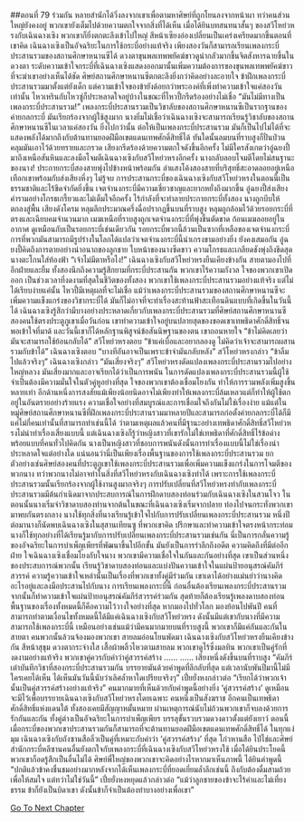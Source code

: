 ##ตอนที่ 79 ร่วมกัน
หลายสำนักได้วิ่งลงจากเขาเพื่อตามหาศิษย์ที่ถูกโยนลงจากหน้าผา ทว่าคนส่วนใหญ่ยังคงอยู่ พวกเขายังเต็มไปด้วยความตกใจจากสิ่งที่ได้เห็น เมื่อได้ยินบทสนทนาสั้นๆ ของสวีโหย่วหรงกับเฉินฉางเซิง พวกเขาก็ยิ่งตกตะลึงเข้าไปใหญ่
สีหน้าเซียงอ๋องเปลี่ยนเป็นเคร่งเครียดมากขึ้นตอนที่เขาคิด เฉินฉางเซิงเป็นอัจฉริยะในการใช้กระบี่อย่างแท้จริง เพียงสองวันก็สามารถเรียนเพลงกระบี่ประสานรวมของสถานศึกษาหนานซีได้ ดวงตาขุนพลเทพพยัคฆ์ขาวดูน่ากลัวมากขึ้นจิตสังหารฉายขึ้นในดวงตา ระดับความเข้าใจกระบี่ที่เฉินฉางเซิงแสดงออกมานั้นเพิ่มความต้องการของขุนพลเทพพยัคฆ์ขาวที่จะฆ่าเขาอย่างเห็นได้ชัด
ศิษย์สถานศึกษาหนานซีตกตะลึงยิ่งกว่าคิดอย่างละอายใจ ข้าฝึกเพลงกระบี่ประสานรวมมาตั้งแต่ยังเด็ก แต่ความเข้าใจของข้ายังด้อยกว่าพระองค์ที่เพิ่งทำความเข้าใจแค่สองวันเท่านั้น ไหวเหรินกับไหวซู่ก็ประหลาดใจอยู่บ้างในขณะที่ไหวปี้กรีดร้องอย่างไม่เชื่อ “มันไม่มีทางเป็นเพลงกระบี่ประสานรวม!”
เพลงกระบี่ประสานรวมเป็นวิชาลับของสถานศึกษาหนานซีเป็นรากฐานของค่ายกลกระบี่ มันเรียกร้องจากผู้ใช้สูงมาก นางยิ่มไม่เชื่อว่าเฉินฉางเซิงจะสามารถเรียนรู้วิชาลับของสถานศึกษาหนานซีในเวลาแค่สองวัน ยิ่งไปกว่านั้น ต่อให้เป็นเพลงกระบี่ประสานรวม มันก็เป็นไปไม่ได้ที่จะแสดงพลังได้มากถึงกับต้านทานยอดฝีมือเขตแดนเทพศักดิ์สิทธิ์ได้
ทันใดนั้นลมบนที่ราบสูงก็ปั่นป่วน คลุมมันเอาไว้ด้วยทรายและกรวด เสียงกรีดร้องด้วยความตกใจดังขึ้นอีกครั้ง
ไม่มีใครสังเกตว่าอู๋ฉยงปี้มาถึงเหนือสันหินและลงมือโจมตีเฉินฉางเซิงกับสวีโหย่วหรงอีกครั้ง นางกลับลอบโจมตีโดยไม่สนฐานะของนาง!
ประกายกระบี่สองสายพุ่งไปข้างหน้าพร้อมกัน ลำแสงโค้งสองสายที่บริสุทธิ์สะอาดลอยอยู่เหนือเทือกเขาพร้อมกับส่งเสียงหึ่งๆ ไม่รู้จบ
การประสานกระบี่ของเฉินฉางเซิงกับสวีโหย่วหรงในตอนนี้เป็นธรรมชาติและไร้ขีดจำกัดยิ่งขึ้น เจตจำนงกระบี่มีความเชี่ยวชาญและยากหยั่งถึงมากขึ้น
อู๋ฉยงปี้ส่งเสียงคำรามอย่างโกรธเกรี้ยวและไม่เต็มใจอีกครั้ง ไร้กำลังที่จะทำลายประกายกระบี่ทั้งสอง นางถูกบีบให้ตกลงสู่พื้น
เสียงดังโครม หลุมลึกประมาณครึ่งฉื่อปรากฏขึ้นบนที่ราบสูง
หลุมถูกล้อมไว้ด้วยรอยกระบี่ที่ตรงและเฉียบคมจำนวนมาก
เมฆเหนือที่ราบสูงถูกเจตจำนงกระบี่ที่พุ่งขึ้นตัดขาด ก้อนเมฆลอยอยู่ในอากาศ ดูเหมือนกับเป็นรอยกระบี่เช่นเดียวกัน
รอยกระบี่พวกนี้ล้วนเป็นซากที่เหลือของเจตจำนงกระบี่ การที่พวกมันสามารถมีรูปร่างในโลกได้แปลว่าเจตจำนงกระบี่นี้น่าเกรงขามอย่างยิ่ง
ยังคงเสมอกัน
อู๋ฉยงปี้คิดถึงการตายอย่างน่าอนาถของลูกชาย ใบหน้าของนางซีดขาว ความโกรธและเกลียดชังพุ่งถึงขีดสุด นางตะโกนใส่ท้องฟ้า “เจ้าไม่มีตาหรือไง!”
เฉินฉางเซิงกับสวีโหย่วหรงยืนเคียงข้างกัน สายตามองไปที่อีกฝ่ายและยิ้ม
ทั้งสองนึกถึงความรู้สึกยามที่กระบี่ประสานกัน พวกเขาไร้ความกังวล ใจของพวกเขาเปิดออก เป็นช่วงเวลาที่งดงามที่สุดในชีวิตของทั้งสอง
พวกเขาใช้เพลงกระบี่ประสานรวมอย่างแท้จริง แต่ไม่ได้เรียบง่ายแค่นั้น ไหวปี้มีเหตุผลที่จะไม่เชื่อ แม้ว่าเพลงกระบี่ประสานรวมของสถานศึกษาหนานซีจะเพิ่มความแข็งแกร่งของวิชากระบี่ได้ มันก็ไม่อาจที่จะทำเรื่องสะท้านฟ้าสะเทือนดินแบบที่เกิดขึ้นในวันนี้ได้
เฉินฉางเซิงรู้สึกว่ามีบางอย่างประหลาดเกี่ยวกับเพลงกระบี่ประสานรวมที่ศิษย์สถานศึกษาหนานซีสองคนใช้ตรงประตูภูเขาเมื่อวันก่อน เขาทำความเข้าใจอยู่บนปลายสุดของขอดเขาเทพธิดาศักดิ์สิทธิ์จนพอเข้าใจที่มาด้ และวันนี้เขาก็ได้หลักฐานพิสูจน์ข้อสันนิษฐานของตน เขาถอนหายใจ “ข้าไม่คิดเลยว่ามันจะสามารถใช้ย้อนกลับได้”
สวีโหย่วหรงตอบ “ข้าแค่เบื่อและอยากลองดู ไม่คิดว่าเจ้าจะสามารถผสานรวมกับข้าได้”
เฉินฉางเซิงตอบ “บางทีอันอาจเป็นเพราะข้าจำมันกลับหลัง”
สวีโหย่วหรงกล่าว “ข้าลืมไปแล้วจริงๆ”
เฉินฉางเซิงกล่าว “มันเสี่ยงจริงๆ”
สวีโหย่วหรงดัดแปลงเพลงกระบี่ประสานรวมไปอย่างใหญ่หลวง มันเสี่ยงมากและอาจเรียกได้ว่าเป็นการพนัน
ในการดัดแปลงเพลงกระบี่ประสานรวมนี้ผู้ใช้จำเป็นต้องมีความมั่นใจในตัวคู่หูอย่างที่สุด ใจของพวกเขาต้องเชื่อมโยงกัน ทำให้การรวมพลังเพิ่มสูงขึ้นหลายเท่า อีกด้านหนึ่งการสงสัยแม้เพียงน้อยนิดอาจไม่เพียงทำให้เพลงกระบี่ล้มเหลวแต่ก็ทำให้ผู้ใช้ตกอยู่ในอันตรายอย่างร้ายแรง
ความเชื่อใจอย่างที่สมบูรณ์และการเชื่อมใจถึงกันไม่ใช่เรื่องง่าย แม้แต่ในหมู่ศิษย์สถานศึกษาหนานซีที่ฝึกเพลงกระบี่ประสานรวมมาหลายปีและสามารถก่อตั้งค่ายกลกระบี่ได้ก็มีแค่ไม่กี่คนเท่านั้นที่สามารถทำเช่นนี้ได้ ว่าตามเหตุผลแล้วคนที่มีฐานะอย่างเทพธิดาศักดิ์สิทธิ์สวีโหย่วหรงไม่น่าทำเรื่องเสี่ยงแบบนี้ แต่เฉินฉางเซิงก็รู้ว่าหญิงสาวที่เขารักไม่ใช่เทพธิดาที่ศักดิ์สิทธิ์ไร้ข้อด่างพร้อยแบบที่คนทั่วไปคิดกัน นางเป็นหญิงสาวที่ชอบการพนันดังนั้นการทำเรื่องแบบนี้ไม่ใช่เรื่องน่าประหลาดใจแต่อย่างใด
แน่นอนว่านี่เป็นเพียงเรื่องพื้นฐานของการใช้เพลงกระบี่ประสานรวม ยกตัวอย่างเช่นศิษย์สองคนที่ประตูภูเขาใช้เพลงกระบี่ประสานรวมเพื่อเพิ่มความแข็งแกร่งในการโจมตีของพวกนาง ทว่าพวกนางไม่อาจทำในสิ่งที่สวีโหย่วหรงกับเฉินฉางเซิงทำได้ เพราะการใช้เพลงกระบี่ประสานรวมนั้นเรียกร้องจากผู้ใช้งานสูงมากจริงๆ
การปรับเปลี่ยนที่สวีโหย่วหรงทำกับเพลงกระบี่ประสานรวมมีต้นกำเนิดมาจากประสบการณ์ในการฝึกดาบสองท่อนร่วมกับเฉินฉางเซิงในสวนโจว
ในตอนนั้นนางเริ่มจำวิชาดาบสองท่านจากต้นในขณะที่เฉินฉางเซิงเริ่มจากปลาย ท่องไปจนกระทั่งพวกเขามาพบกันตรงกลาง
นางใช้ทุกสิ่งที่นางเรียนรู้เข้าใจไปกับการปรับเปลี่ยนเพลงกระบี่ประสานรวม
หนึ่งปีต่อมานางก็นัดพบเฉินฉางเซิงในสุสานเทียนซู ที่พวกเขาคิด ปรึกษาและทำความเข้าใจตรงหน้ากระท่อม
นางก็ใช้ทุกอย่างที่ได้เรียนรู้มากับการปรับเปลี่ยนเพลงกระบี่ประสานรวมเช่นกัน
นี่เป็นการกลั่นความรู้ของอัจฉริยะในการบำเพ็ญเพียรที่พัฒนาขึ้นไปอีกขั้น มันยังเป็นการรำลึกถึงอดีต ความคิดถึงที่มีต่ออีกฝ่าย
ใจเฉินฉางเซิงเชื่อมโยงกับใจนาง พวกเขามีความเชื่อใจในกันและกันอย่างที่สุด
เขาเป็นส่วนหนึ่งของประสบการณ์พวกนั้น เรียนรู้วิชาดาบสองท่อนและแบ่งปันความเข้าใจในแผ่นป้ายอนุสรณ์คัมภีร์สวรรค์
ความรู้ความเข้าใจเหล่านั้นเป็นเรื่องที่พวกเขาทั้งคู่มีร่วมกัน เขาเดาได้อย่างแม่นยำว่านางคิดอะไรอยู่และลงมือประสานไปกับนาง
การเรียนเพลงกระบี่นี้ ก่อนอื่นต้องเรียนเพลงกระบี่ประสานรวม จากนั้นก็ทำความเข้าใจแผ่นป้ายอนุสรณ์คัมภีร์สวรรค์ร่วมกัน สุดท้ายก็ต้องเรียนรู้เพลงดาบสองท่อน
พื้นฐานของเรื่องทั้งหมดนี้ก็คือความไว้วางใจอย่างที่สุด
หากมองไปทั่วโลก มองย้อนไปพันปี คนที่สามารถทำตามเงื่อนไขทั้งหมดนี้ได้มีแค่เฉินฉางเซิงกับสวีโหย่วหรง
ดังนั้นมีแต่เขากับนางที่มีความสามารถใช้เพลงกระบี่นี้
เหมือนอย่างเช่นแม้ว่ามีคนมากมายบนที่ราบสูงนี้ พวกเขาก็มีแค่กันและกันในสายตา
คนพวกนั้นล้วนจ้องมองพวกเขา
สายลมอ่อนโยนพัดมา เฉินฉางเซิงกับสวีโหย่วหรงยืนเคียงข้างกัน สีหน้าสุขุม ดวงตากระจ่างใส เสื้อผ้าพลิ้วไหวตามสายลม พวกเขาดูไร้ซึ่งมลทิน
พวกเขาเป็นคู่รักที่งดงามอย่างแท้จริง
พวกเขาคู่ควรกับคำว่าคู่สวรรค์สร้าง
……
……
เสียงหนึ่งดังขึ้นบนที่ราบสูง
“คัมภีร์เต๋าบันทึกวิชาที่สองกระบี่ประสานรวมกัน บรรยายมันด้วยคำพูดที่ลึกลับที่สุด แต่เวลานับพันปีมานี้ไม่มีใครเคยได้เห็น ได้เห็นมันวันนี้นับว่าเลิศล้ำหาใดเปรียบจริงๆ”
เปี๋ยยั่งหงกล่าวต่อ “เรียกได้ว่าพวกเจ้านั้นเป็นคู่สวรรค์สร้างอย่างแท้จริง”
คนมากมายที่เห็นด้วยกับคำพูดนี้อย่างยิ่ง ‘คู่สวรรค์สร้าง’ ดูเหมือนจะมีไว้เพื่อบรรยายเฉินฉางเซิงกับสวีโหย่วหรงโดยเฉพาะ
คนหนึ่งเป็นสังฆราช อีกคนเป็นเทพธิดาศักดิ์สิทธิ์แห่งแดนใต้ ทั้งสองเคยมีสัญญาหมั้นหมาย ผ่านเหตุการณ์นับไม่ถ้วนพวกเขาก็จบลงด้วยการรักกันและกัน ทั้งคู่ต่างเป็นอัจฉริยะในการบำเพ็ญเพียร บรรลุขั้นรวบรวมดวงดาวตั้งแต่ยังเยาว์ ตอนนี้เมื่อกระบี่ของพวกเขาประสานรวมกันก็สามารถที่จะต้านทานยอดฝีมือเขตแดนเทพศักดิ์สิทธิ์ได้
ในทุกแง่มุม เฉินฉางเซิงกับถังซานสือลิ่วเป็นคู่ที่เหมาะกับคำว่า ‘คู่สวรรค์สร้าง’ ที่สุด
โก่วหานสือ ไป๋ไช่และศิษย์สำนักกระบี่หลีซานคนอื่นยังตกใจกับเพลงกระบี่ที่เฉินฉางเซิงกับสวีโหย่วหรงใช้ เมื่อได้ยินประโยคนี้ พวกเขาก็อดรู้สึกเป็นอื่นไม่ได้
ศิษย์พี่ใหญ่ของพวกเขาจะคิดอย่างไรหากมาเห็นภาพนี้ ได้ยินคำพูดนี้
“ปกติแล้วข้าคงชื่นชมอย่างมากหลังจากได้เห็นเพลงกระบี่ที่ยอดเยี่ยมล้ำลึกเช่นนี้ ถึงกับต้องดื่มสามถ้วยเพื่อให้สมใจ แต่ทว่าไม่ใช่วันนี้”
เปี๋ยยั่งหงหยุดแล้วกล่าวต่อ “แม้ว่าลูกชายของข้าจะไร้ค่าและไม่เที่ยงธรรม ข้าก็ยังเป็นบิดาเขา ดังนั้นข้าก็จำเป็นต้องทำบางอย่างเพื่อเขา”


[Go To Next Chapter]( ./906.md)